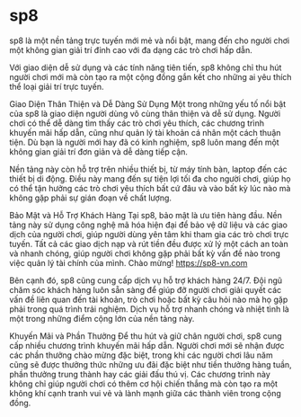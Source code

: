 # sp8
sp8 là một nền tảng trực tuyến mới mẻ và nổi bật, mang đến cho người chơi một không gian giải trí đỉnh cao với đa dạng các trò chơi hấp dẫn. 

Với giao diện dễ sử dụng và các tính năng tiên tiến, sp8 không chỉ thu hút người chơi mới mà còn tạo ra một cộng đồng gắn kết cho những ai yêu thích thể loại giải trí trực tuyến.

Giao Diện Thân Thiện và Dễ Dàng Sử Dụng
Một trong những yếu tố nổi bật của sp8 là giao diện người dùng vô cùng thân thiện và dễ sử dụng. Người chơi có thể dễ dàng tìm thấy các trò chơi yêu thích, các chương trình khuyến mãi hấp dẫn, cũng như quản lý tài khoản cá nhân một cách thuận tiện. Dù bạn là người mới hay đã có kinh nghiệm, sp8 luôn mang đến một không gian giải trí đơn giản và dễ dàng tiếp cận.

Nền tảng này còn hỗ trợ trên nhiều thiết bị, từ máy tính bàn, laptop đến các thiết bị di động. Điều này mang đến sự tiện lợi tối đa cho người chơi, giúp họ có thể tận hưởng các trò chơi yêu thích bất cứ đâu và vào bất kỳ lúc nào mà không gặp phải sự gián đoạn về chất lượng.

Bảo Mật và Hỗ Trợ Khách Hàng
Tại sp8, bảo mật là ưu tiên hàng đầu. Nền tảng này sử dụng công nghệ mã hóa hiện đại để bảo vệ dữ liệu và các giao dịch của người chơi, giúp người dùng yên tâm khi tham gia các trò chơi trực tuyến. Tất cả các giao dịch nạp và rút tiền đều được xử lý một cách an toàn và nhanh chóng, giúp người chơi không gặp phải bất kỳ vấn đề nào trong việc quản lý tài chính của mình. Chào mừng! https://sp8-vn.com 

Bên cạnh đó, sp8 cũng cung cấp dịch vụ hỗ trợ khách hàng 24/7. Đội ngũ chăm sóc khách hàng luôn sẵn sàng để giúp đỡ người chơi giải quyết các vấn đề liên quan đến tài khoản, trò chơi hoặc bất kỳ câu hỏi nào mà họ gặp phải trong quá trình trải nghiệm. Dịch vụ hỗ trợ nhanh chóng và nhiệt tình là một trong những điểm cộng lớn của nền tảng này.

Khuyến Mãi và Phần Thưởng
Để thu hút và giữ chân người chơi, sp8 cung cấp nhiều chương trình khuyến mãi hấp dẫn. Người chơi mới sẽ nhận được các phần thưởng chào mừng đặc biệt, trong khi các người chơi lâu năm cũng sẽ được thưởng thức những ưu đãi đặc biệt như tiền thưởng hàng tuần, phần thưởng trung thành hay các giải đấu thú vị. Các chương trình này không chỉ giúp người chơi có thêm cơ hội chiến thắng mà còn tạo ra một không khí cạnh tranh vui vẻ và lành mạnh giữa các thành viên trong cộng đồng.

